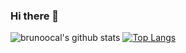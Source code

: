### Hi there 👋

<!--
**brunoocal/brunoocal** is a ✨ _special_ ✨ repository because its `README.md` (this file) appears on your GitHub profile.

Here are some ideas to get you started:

- 🔭 I’m currently working on ...
- 🌱 I’m currently learning ...
- 👯 I’m looking to collaborate on ...
- 🤔 I’m looking for help with ...
- 💬 Ask me about ...
- 📫 How to reach me: ...
- 😄 Pronouns: ...
- ⚡ Fun fact: ...
-->

![brunoocal's github stats](https://github-readme-stats.vercel.app/api?username=brunoocal&show_icons=true&theme=prussian)
[![Top Langs](https://github-readme-stats.vercel.app/api/top-langs/?username=brunoocal)](https://github.com/brunoocal/github-readme-stats)


